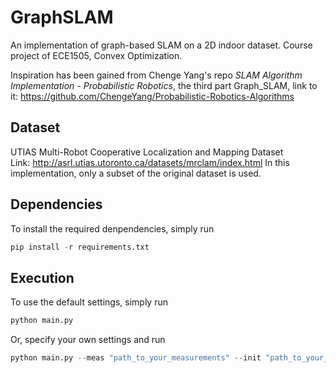 # GraphSLAM
An implementation of graph-based SLAM on a 2D indoor dataset. Course project of ECE1505, Convex Optimization.

Inspiration has been gained from Chenge Yang's repo *SLAM Algorithm Implementation - Probabilistic Robotics*, the third part Graph_SLAM, link to it: https://github.com/ChengeYang/Probabilistic-Robotics-Algorithms

## Dataset  
UTIAS Multi-Robot Cooperative Localization and Mapping Dataset  
Link: http://asrl.utias.utoronto.ca/datasets/mrclam/index.html
In this implementation, only a subset of the original dataset is used.

## Dependencies
To install the required denpendencies, simply run
```python 
pip install -r requirements.txt
```

## Execution
To use the default settings, simply run   
```python 
python main.py
```
Or, specify your own settings and run  
```python 
python main.py --meas "path_to_your_measurements" --init "path_to_your_initial_guess"`--max_iter your_maximum_iteration --tol your_tolerance --output_txt "directory_to_place_the_output_txt_files_recording_the_node_info" --output_plot "directory_to_place_the_output_plots"
```
